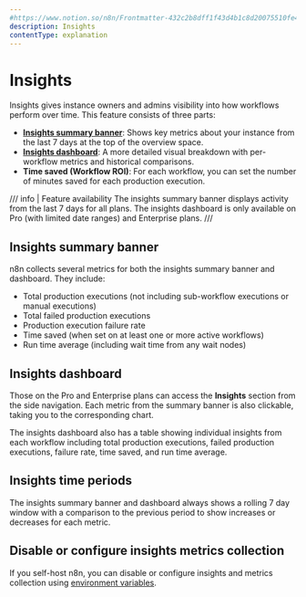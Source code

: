 ```yaml
---
#https://www.notion.so/n8n/Frontmatter-432c2b8dff1f43d4b1c8d20075510fe4
description: Insights
contentType: explanation
---
```


# Insights

Insights gives instance owners and admins visibility into how workflows perform over time. This feature consists of three parts:

- [**Insights summary banner**](#insights-summary-banner): Shows key metrics about your instance from the last 7 days at the top of the overview space.
- [**Insights dashboard**](#insights-dashboard): A more detailed visual breakdown with per-workflow metrics and historical comparisons.
- **Time saved (Workflow ROI)**: For each workflow, you can set the number of minutes saved for each production execution.

/// info | Feature availability
The insights summary banner displays activity from the last 7 days for all plans. The insights dashboard is only available on Pro (with limited date ranges) and Enterprise plans. 
///

## Insights summary banner

n8n collects several metrics for both the insights summary banner and dashboard. They include:

- Total production executions (not including sub-workflow executions or manual executions)
- Total failed production executions
- Production execution failure rate
- Time saved (when set on at least one or more active workflows)
- Run time average (including wait time from any wait nodes)

## Insights dashboard

Those on the Pro and Enterprise plans can access the **Insights** section from the side navigation. Each metric from the summary banner is also clickable, taking you to the corresponding chart.

The insights dashboard also has a table showing individual insights from each workflow including total production executions, failed production executions, failure rate, time saved, and run time average. 

## Insights time periods

The insights summary banner and dashboard always shows a rolling 7 day window with a comparison to the previous period to show increases or decreases for each metric.

## Disable or configure insights metrics collection

If you self-host n8n, you can disable or configure insights and metrics collection using [environment variables](/hosting/configuration/environment-variables/insights.md).
